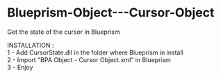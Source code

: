 # Blueprism-Object---Cursor-Object
Get the state of the cursor in Blueprism


INSTALLATION : <br />
1 - Add CursorState.dll in the folder where Blueprism in install <br />
2 - Import "BPA Object - Cursor Object.xml" in Blueprism <br />
3 - Enjoy <br />

